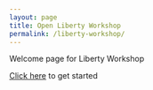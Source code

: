 ```yaml
---
layout: page
title: Open Liberty Workshop
permalink: /liberty-workshop/
---
```


Welcome page for Liberty Workshop

[Click here](01_prerequisites.md) to get started
